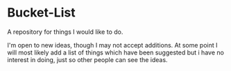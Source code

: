 # Bucket-List
A repository for things I would like to do.

I'm open to new ideas, though I may not accept additions. At some point I will most likely add a list of things which have been suggested but i have no interest in doing, just so other people can see the ideas.
